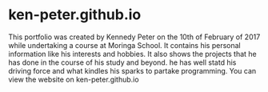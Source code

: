 # ken-peter.github.io
This portfolio was created by Kennedy Peter on the 10th of February of 2017 while undertaking a course at Moringa School. It contains his personal information like his interests 
and hobbies. It also shows the projects that he has done in the course of his study and beyond. he has well statd his driving force and what 
kindles his sparks to partake programming.
You can view the website on ken-peter.github.io
